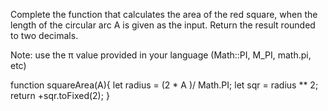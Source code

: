 Complete the function that calculates the area of the red square, when the length of the circular arc A is given as the input. Return the result rounded to two decimals.

Note: use the π value provided in your language (Math::PI, M_PI, math.pi, etc)

function squareArea(A){
  let radius = (2 * A )/ Math.PI;
  let sqr = radius ** 2;
  return +sqr.toFixed(2);
}